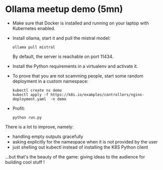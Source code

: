 # Ollama meetup demo (5mn)

- Make sure that Docker is installed and running on your laptop with Kubernetes enabled.

- Install ollama, start it and pull the mistral model: 

    ```shell
    ollama pull mistral
    ```

    By default, the server is reachable on port 11434.

- Install the Python requirements in a virtualenv and activate it.

- To prove that you are not scamming people, start some random deployment in a custom namespace:

    ```shell
    kubectl create ns demo
    kubectl apply -f https://k8s.io/examples/controllers/nginx-deployment.yaml  -n demo
    ```

- Profit:

    ```shell
    python run.py
    ```

There is a lot to improve, namely:
- handling empty outputs gracefully
- asking explicitly for the namespace when it is not provided by the user
- just shelling out kubectl instead of installing the K8S Python client

...but that's the beauty of the game: giving ideas to the audience for building cool stuff !

